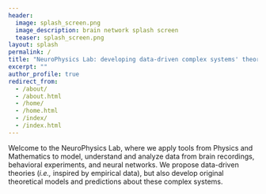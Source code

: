 ```yaml
---
header:
  image: splash_screen.png
  image_description: brain network splash screen
  teaser: splash_screen.png
layout: splash
permalink: /
title: "NeuroPhysics Lab: developing data-driven complex systems' theories"
excerpt: ""
author_profile: true
redirect_from: 
  - /about/
  - /about.html
  - /home/
  - /home.html
  - /index/
  - /index.html
---
```


Welcome to the NeuroPhysics Lab, where we apply tools from Physics and Mathematics to model, understand and analyze data from brain recordings, behavioral experiments, and neural networks. We propose data-driven theories (_i.e.,_ inspired by empirical data), but also develop original theoretical models and predictions about these complex systems.

